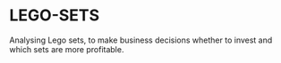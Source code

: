 # LEGO-SETS
Analysing Lego sets, to make business decisions whether to invest and which sets are more profitable.
